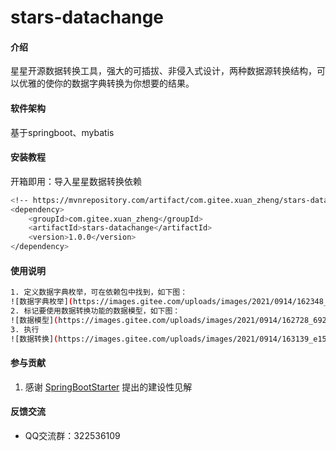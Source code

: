 # stars-datachange

#### 介绍
星星开源数据转换工具，强大的可插拔、非侵入式设计，两种数据源转换结构，可以优雅的使你的数据字典转换为你想要的结果。

#### 软件架构
基于springboot、mybatis

#### 安装教程

开箱即用：导入星星数据转换依赖

``` bash
<!-- https://mvnrepository.com/artifact/com.gitee.xuan_zheng/stars-datachange -->
<dependency>
    <groupId>com.gitee.xuan_zheng</groupId>
    <artifactId>stars-datachange</artifactId>
    <version>1.0.0</version>
</dependency>
```

#### 使用说明

``` bash
1. 定义数据字典枚举，可在依赖包中找到，如下图：
![数据字典枚举](https://images.gitee.com/uploads/images/2021/0914/162348_91a9b26a_5384206.png "屏幕截图.png")
2. 标记要使用数据转换功能的数据模型，如下图：
![数据模型](https://images.gitee.com/uploads/images/2021/0914/162728_692d2d18_5384206.png "屏幕截图.png")
3. 执行
![数据转换](https://images.gitee.com/uploads/images/2021/0914/163139_e15ee7d8_5384206.png "屏幕截图.png")
```
#### 参与贡献

1.  感谢 [SpringBootStarter](https://github.com/SpringBootStarter/) 提出的建设性见解


#### 反馈交流

- QQ交流群：322536109